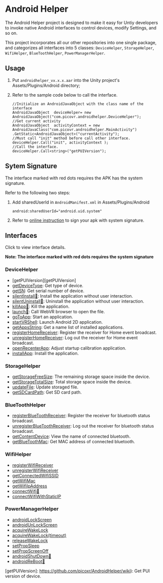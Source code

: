 # Android Helper

The Android Helper project is designed to make it easy for Untiy developers to invoke native Android interfaces to control devices, modify Settings, and so on. 

This project incorporates all our other repositories into one single package, and categorizes all interfaces into 5 classes:  ``DeviceHelper``, ``StorageHelper``, ``WifiHelper``, ``BlueToothHelper``, ``PowerManagerHelper``.

## Usage

1. Put ``androidhelper_vx.x.x.aar`` into the Unity project's Assets/Plugins/Android directory;

2. Refer to the sample code below to call the interface.

   ```
   //Initialize an AndroidJavaObject with the class name of the interface
   AndroidJavaObject  deviceHelper= new AndroidJavaObject("com.picovr.androidhelper.DeviceHelper");
   //Get current activity
   AndroidJavaObject  activityContext = new AndroidJavaClass("com.picovr.androidhelper.MainActivity")
   .GetStatic<AndroidJavaObject>("currentActivity");
   //Must call "init" method before call other interface.
   deviceHelper.Call("init", activityContext );
   //Call the interface.
   deviceHelper.Call<string>("getPUIVersion");
   ```

## Sytem Signature

The interface marked with red dots requires the APK has the system signature.

Refer to the following two steps:

1. Add sharedUserId in ``AndroidManifest.xml`` in Assets/Plugins/Android

   ```
   android:sharedUserId="android.uid.system"
   ```

2. Refer to [online instruction](http://static.appstore.picovr.com/docs/KioskMode/chapter_three.html) to sign your apk with system signature.


## Interfaces

Click to view interface details.

**Note: The interface marked with red dots requires the system signature**

### DeviceHelper  
- [getPUIVersion][getPUIVersion]   
- [getDeviceType](https://github.com/picoxr/AndroidHelper/wiki): Get type of device.   
- [getSN](https://github.com/picoxr/AndroidHelper/wiki/DeviceHelper#string-getsn): Get serial number of device.        
- [silentInstall🔴](https://github.com/picoxr/AndroidHelper/wiki/DeviceHelper#void-silentinstallstring-apkpath-string-packagename): Install the application without user interaction.   
- [silentUninstall🔴](https://github.com/picoxr/AndroidHelper/wiki/DeviceHelper#void-silentuninstallstring-packagename):  Uninstall the application without user interaction.       
- [killApp🔴](https://github.com/picoxr/AndroidHelper/wiki/DeviceHelper#void-killappstring-packagename): Kill the application.     
- [launch🔴](https://github.com/picoxr/AndroidHelper/wiki/DeviceHelper#void-launchstring-filepath): Call WebVR browser to open the file.       
- [goToApp](https://github.com/picoxr/AndroidHelper/wiki/DeviceHelper#void-gotoappstring-packagename): Start an application.       
- [startVRShell](https://github.com/picoxr/AndroidHelper/wiki/DeviceHelper#void-startvrshellint-way-string-args): Launch Android 2D application.        
- [getAppsString](https://github.com/picoxr/AndroidHelper/wiki/DeviceHelper#string-getappsstring): Get a name list of installed applications.         
- [registerHomeReceiver](https://github.com/picoxr/AndroidHelper/wiki/DeviceHelper#void-registerhomereceiver): Register the receiver for Home event broadcast.        
- [unregisterHomeReceiver](https://github.com/picoxr/AndroidHelper/wiki/DeviceHelper#void-unregisterhomereceiver): Log out the receiver for Home event broadcast.     
- [openRecenterApp](https://github.com/picoxr/AndroidHelper/wiki/DeviceHelper#void-openrecenterapp): Adjust startup calibration application.       
- [installApp](https://github.com/picoxr/AndroidHelper/wiki/DeviceHelper#void-openrecenterapp): Install the application.    
### StorageHelper
- [getStorageFreeSize](https://github.com/picoxr/AndroidHelper/wiki/StorageHelper#float-getstoragefreesize): The remaining storage space inside the device.      
- [getStorageTotalSize](https://github.com/picoxr/AndroidHelper/wiki/StorageHelper#float-getstoragetotalsize): Total storage space inside the device.         
- [updateFile](https://github.com/picoxr/AndroidHelper/wiki/StorageHelper#void-updatefilestring-filepath): Update storaged file.   
- [getSDCardPath](https://github.com/picoxr/AndroidHelper/wiki/StorageHelper#string-getsdcardpath): Get SD card path.   
### BlueToothHelper
- [registerBlueToothReceiver](https://github.com/picoxr/AndroidHelper/wiki/BlueToothHelper#void-registerbluetoothreceiver): Register the receiver for bluetooth status broadcast.       
- [unregisterBlueToothReceiver](https://github.com/picoxr/AndroidHelper/wiki/BlueToothHelper#void-unregisterbluetoothreceiver): Log out the receiver for bluetooth status broadcast.   
- [getContentDevice](https://github.com/picoxr/AndroidHelper/wiki/BlueToothHelper#string-getcontentdevice): View the name of connected bluetooth.     
- [getBlueToothMac](https://github.com/picoxr/AndroidHelper/wiki/BlueToothHelper#string-getbluetoothmac): Get MAC address of connected bluetooth.      
### WifiHelper
- [registerWifiReceiver](https://github.com/picoxr/AndroidHelper/wiki/WifiHelper#void-registerwifireceiver)   
- [unregisterWifiReceiver](https://github.com/picoxr/AndroidHelper/wiki/WifiHelper#void-unregisterwifireceiver)   
- [getConnectedWifiSSID](https://github.com/picoxr/AndroidHelper/wiki/WifiHelper#string-getconnectedwifissid)   
- [getWifiMac](https://github.com/picoxr/AndroidHelper/wiki/WifiHelper#string-getwifimac)   
- [getWifiIpAddress](https://github.com/picoxr/AndroidHelper/wiki/WifiHelper#string-getwifiipaddress)   
- [connectWifi🔴](https://github.com/picoxr/AndroidHelper/wiki/WifiHelper#void-connectwifistring-ssidstring-password)   
- [connectWifiWithStaticIP](https://github.com/picoxr/AndroidHelper/wiki/WifiHelper#void-connectwifiwithstaticipstring-ssidstring-passwordstring-ipstring-gatewaystring-dns)  
### PowerManagerHelper
- [androidLockScreen](https://github.com/picoxr/AndroidHelper/wiki/PowerManagerHelper#void-androidlockscreen)   
- [androidUnLockScreen](https://github.com/picoxr/AndroidHelper/wiki/PowerManagerHelper#void-androidunlockscreen)   
- [acquireWakeLock](https://github.com/picoxr/AndroidHelper/wiki/PowerManagerHelper#void-acquirewakelock)   
- [acquireWakeLock(timeout)](https://github.com/picoxr/AndroidHelper/wiki/PowerManagerHelper#void-acquirewakelocklong-timeout)   
- [releaseWakeLock](https://github.com/picoxr/AndroidHelper/wiki/PowerManagerHelper#void-releasewakelock)   
- [setPropSleep](https://github.com/picoxr/AndroidHelper/wiki/PowerManagerHelper#void-setpropsleepstring-time)   
- [setPropScreenOff](https://github.com/picoxr/AndroidHelper/wiki/PowerManagerHelper#void-setpropscreenoffstring-time)   
- [androidShutDown🔴](https://github.com/picoxr/AndroidHelper/wiki/PowerManagerHelper#void-androidshutdown)   
- [androidReBoot🔴](https://github.com/picoxr/AndroidHelper/wiki/PowerManagerHelper#void-androidreboot)  

[getPUIVersion]: https://github.com/picoxr/AndroidHelper/wiki): Get PUI version of device.
